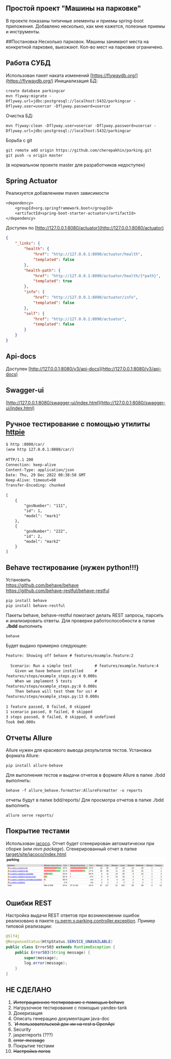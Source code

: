 ## Простой проект "Машины на парковке"
В проекте показаны типичные элементы и приемы spring-boot приложения. Добавлено несколько, как мне кажется, полезные приемы и инструменты.

##Постановка
Несколько парковок. Машины занимают места на конкретной парковке, выезжают. Кол-во мест на парковке ограничено.

## Работа СУБД
Использован пакет наката изменений [https://flywaydb.org/](https://flywaydb.org/) 
Инициализация БД:
````shell
create database parkingcar 
mvn flyway:migrate -Dflyway.url=jdbc:postgresql://localhost:5432/parkingcar -Dflyway.user=usercar -Dflyway.password=usercar
````
Очистка БД:
````shell
mvn flyway:clean -Dflyway.user=usercar -Dflyway.password=usercar -Dflyway.url=jdbc:postgresql://localhost:5432/parkingcar
````

Борьба с git
````shell
git remote add origin https://github.com/cherepakhin/parking.git
git push -u origin master
````
(в нормальном проекте master для разработчиков недоступен)
## Spring Actuator
Реализуется добавлением maven зависимости
````
<dependency>
    <groupId>org.springframework.boot</groupId>
    <artifactId>spring-boot-starter-actuator</artifactId>
</dependency>

````
Доступен по [http://127.0.0.1:8080/actuator](http://127.0.0.1:8080/actuator)
````json
{
    "_links": {
        "health": {
            "href": "http://127.0.0.1:8090/actuator/health",
            "templated": false
        },
        "health-path": {
            "href": "http://127.0.0.1:8090/actuator/health/{*path}",
            "templated": true
        },
        "info": {
            "href": "http://127.0.0.1:8090/actuator/info",
            "templated": false
        },
        "self": {
            "href": "http://127.0.0.1:8090/actuator",
            "templated": false
        }
    }
}
````
## Api-docs
Доступен [http://127.0.0.1:8080/v3/api-docs](http://127.0.0.1:8080/v3/api-docs)
## Swagger-ui
[http://127.0.0.1:8080/swagger-ui/index.html](http://127.0.0.1:8080/swagger-ui/index.html)
## Ручное тестирование с помощью утилиты [httpie](https://httpie.io/)
````shell
$ http :8080/car/
(или http 127.0.0.1:8080/car/)

HTTP/1.1 200 
Connection: keep-alive
Content-Type: application/json
Date: Thu, 29 Dec 2022 08:38:58 GMT
Keep-Alive: timeout=60
Transfer-Encoding: chunked

[
    {
        "gosNumber": "111",
        "id": 1,
        "model": "mark1"
    },
    {
        "gosNumber": "222",
        "id": 2,
        "model": "mark2"
    }
]
````

## Behave тестирование (нужен python!!!)
Установить<br/>
https://github.com/behave/behave <br/>
https://github.com/behave-restful/behave-restful <br/>
```shell
pip install behave
pip install behave-restful
```
Пакеты behave, behave-restful помогают делать REST запросы, парсить и анализировать ответы. 
Для проверки работоспособности в папке <b>./bdd</b> выполнить
````shell
behave
````
Будет выдано примерно следующее:
````shell
Feature: Showing off behave # features/example.feature:2

  Scenario: Run a simple test          # features/example.feature:4
    Given we have behave installed     # features/steps/example_steps.py:4 0.000s
    When we implement 5 tests          # features/steps/example_steps.py:8 0.000s
    Then behave will test them for us! # features/steps/example_steps.py:13 0.000s

1 feature passed, 0 failed, 0 skipped
1 scenario passed, 0 failed, 0 skipped
3 steps passed, 0 failed, 0 skipped, 0 undefined
Took 0m0.000s
````

## Отчеты Allure
Allure нужен для красивого вывода результатов тестов. Установка формата Allure: 
```shell
pip install allure-behave
```
Для выполнения тестов и выдачи отчетов в формате Allure в папке ./bdd выполнить:
````shell
behave -f allure_behave.formatter:AllureFormatter -o reports
````
отчеты будут в папке bdd/reports/ 
Для просмотра отчетов в папке ./bdd выполнить
````shell
allure serve reports/
````
## Покрытие тестами
Использован [jacoco](https://www.eclemma.org/jacoco/).
Отчет будет сгенерирован автоматически при сборке (или *mvn package*).
Сгенерированный отчет в папке [target/site/jacoco/index.html](target/site/jacoco/index.html)
![jacoco_test](image/jacoco.png "jacoco report")

## Ошибки REST
Настройка выдачи REST ответов при возникновении ошибок реализовано в пакете [ru.perm.v.parking.controller.exception](ru.perm.v.parking.controller.exception). Пример типовой реализации:
```java
@Slf4j
@ResponseStatus(HttpStatus.SERVICE_UNAVAILABLE)
public class Error503 extends RuntimeException {
    public Error503(String message) {
        super(message);
        log.error(message);
    }
}
```

## НЕ СДЕЛАНО
1.  ~~Интеграционное тестирование с помощью behave~~
2.  Нагрузочное тестирование с помощью yandex-tank
3.  Докеризация
4.  Описать генерацию документации java-doc
5. `~~И пользовательской док-ии на rest в OpenApi~~
6.  Security
7.  jasperreports (???)
8.  ~~error-message~~
9.  Покрытие тестами
10. ~~Настройка логов~~

